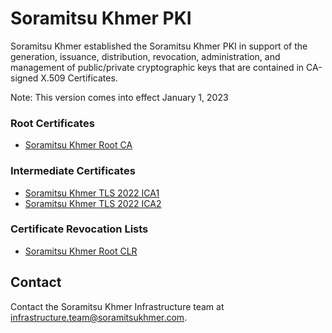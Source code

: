# Soramitsu Khmer PKI

Soramitsu Khmer established the Soramitsu Khmer PKI in support of the generation, issuance, distribution, revocation, administration, and management of public/private cryptographic keys that are contained in CA-signed X.509 Certificates.

Note: This version comes into effect January 1, 2023

### Root Certificates

- [Soramitsu Khmer Root CA](certificates/SoramitsuKhmerRootCA.crt)

### Intermediate Certificates

- [Soramitsu Khmer TLS 2022 ICA1](certificates/SoramitsuKhmerTLS2022ICA1.crt)
- [Soramitsu Khmer TLS 2022 ICA2](certificates/SoramitsuKhmerTLS2022ICA2.crt)

### Certificate Revocation Lists

- [Soramitsu Khmer Root CLR](certificates/SoramitsuKhmerRootCA.crl)


## Contact

Contact the Soramitsu Khmer Infrastructure team at infrastructure.team@soramitsukhmer.com.
